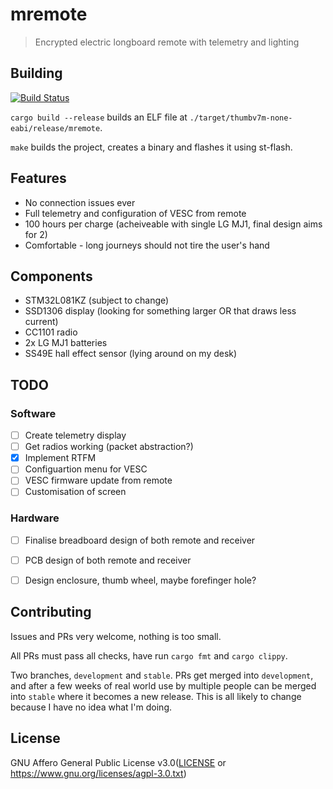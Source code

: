 #  mremote
> Encrypted electric longboard remote with telemetry and lighting

## Building
[![Build Status](https://travis-ci.org/chocol4te/mremote.svg?branch=master)](https://travis-ci.org/chocol4te/mremote)

```cargo build --release``` builds an ELF file at ```./target/thumbv7m-none-eabi/release/mremote```.

```make``` builds the project, creates a binary and flashes it using st-flash.

## Features
* No connection issues ever
* Full telemetry and configuration of VESC from remote
* 100 hours per charge (acheiveable with single LG MJ1, final design aims for 2)
* Comfortable - long journeys should not tire the user's hand

## Components
* STM32L081KZ (subject to change)
* SSD1306 display (looking for something larger OR that draws less current)
* CC1101 radio
* 2x LG MJ1 batteries
* SS49E hall effect sensor (lying around on my desk)

## TODO
### Software 
- [ ] Create telemetry display
- [ ] Get radios working (packet abstraction?)
- [x] Implement RTFM
- [ ] Configuartion menu for VESC
- [ ] VESC firmware update from remote
- [ ] Customisation of screen

### Hardware
- [ ] Finalise breadboard design of both remote and receiver
- [ ] PCB design of both remote and receiver
- [ ] Design enclosure, thumb wheel, maybe forefinger hole?


## Contributing

Issues and PRs very welcome, nothing is too small.

All PRs must pass all checks, have run `cargo fmt` and `cargo clippy`.

Two branches, `development` and `stable`. PRs get merged into `development`, and after a few weeks of real world use by multiple people can be merged into `stable` where it becomes a new release. This is all likely to change because I have no idea what I'm doing.

## License
GNU Affero General Public License v3.0([LICENSE](LICENSE) or
  https://www.gnu.org/licenses/agpl-3.0.txt)
